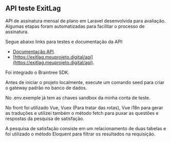 ## API teste ExitLag

API de assinatura mensal de plano em Laravel desenvolvida para avaliação.
Algumas etapas foram automatizadas para facilitar o processo de assinatura.

Segue abaixo links para testes e documentação da API:

- [Documentação API](https://documenter.getpostman.com/view/4557888/TzRYbiqE).
- [https://exitlag.meuprojeto.digital/api](https://exitlag.meuprojeto.digital/api).

Foi integrado o Braintree SDK.

Antes de iniciar o projeto localmente, execute um comando seed para criar o gateway padrão no banco de dados.

No .env.exemple já tem as chaves sandbox da minha conta de teste.


No front foi utilizado Vue, Vuex (Para tratar das rotas), Vue i18n para gerar as traduções e utilizei também o método fetch para puxar as questões e respostas da pesquisa de satisfação.

A pesquisa de satisfação consiste em um relacionamento de duas tabelas e foi utilizado o método Eloquent para filtrar os resultados na requisição.
